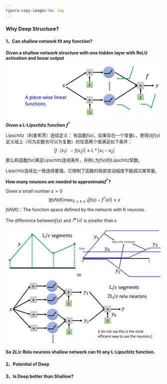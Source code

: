 ```yaml
---
typora-copy-images-to: img
---
```


### Why Deep Structure?

#### 1、Can shallow network fit any function? 

 **Given a shallow network structure with one hidden layer with ReLU activation and linear output**

![1-1](https://github.com/haoyuheng/MLDS_notebook/blob/master/img/1-1.png?raw=true)

**Given a L-Lipschitz function $f^*$**

Lipschitz（利普希茨）连续定义： 
有函数$f(x)$，如果存在一个常量L，使得对$f(x)​$定义域上（可为实数也可以为复数）的任意两个值满足如下条件： 
$$
|f（x_1）-f(x_2)|\leq L*|x_1-x_2|
$$
那么称函数$f(x)$满足Lipschitz连续条件，并称L为$f(x)$的Lipschitz常数。 

Lipschitz连续比一致连续要强。它限制了函数的局部变动幅度不能超过某常量。

**How many neurons are needed to approximate$f^*$?** 

Given a small number $\varepsilon > 0$
$$
\exists  f\epsilon N(K) \max_{0\leq x \leq 1}|f(x)-f^*(x)|\leq \varepsilon
$$
$f\epsilon N(K)$：The function space defined by the network with K neurons.

The difference between$f(x)$ and $𝑓
^∗( 𝑥)$ is smaller than $\varepsilon$

![1-2](https://github.com/haoyuheng/MLDS_notebook/blob/master/img/1-2.png?raw=true)

**So $2L/\varepsilon$ Relu neurons shallow network can fit any  L-Lipschitz function.**

#### 2、Potential of Deep



#### 3、Is Deep better than Shallow?